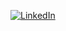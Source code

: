 [![LinkedIn](https://img.icons8.com/color/48/linkedin.png)](https://www.linkedin.com/in/mahvariyani/)
